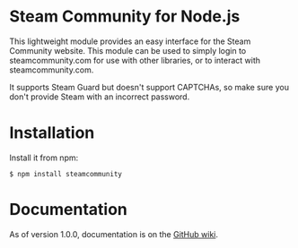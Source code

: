 # Steam Community for Node.js

This lightweight module provides an easy interface for the Steam Community website. This module can be used to simply login to steamcommunity.com for use with other libraries, or to interact with steamcommunity.com.

It supports Steam Guard but doesn't support CAPTCHAs, so make sure you don't provide Steam with an incorrect password.

# Installation

Install it from npm:

    $ npm install steamcommunity

# Documentation

As of version 1.0.0, documentation is on the [GitHub wiki](https://github.com/DoctorMcKay/node-steamcommunity/wiki).